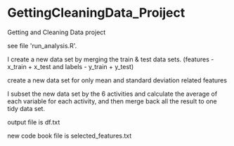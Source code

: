 GettingCleaningData_Proiject
============================

Getting and Cleaning Data project

see file 'run_analysis.R'.

I create a new data set by merging the train & test data sets.
(features - x_train + x_test and labels - y_train + y_test)

create a new data set for only mean and standard deviation related features

I subset the new data set by the 6 activities and calculate the average of 
each variable for each activity, and then merge back all the result to one
tidy data set.

output file is df.txt

new code book file is selected_features.txt